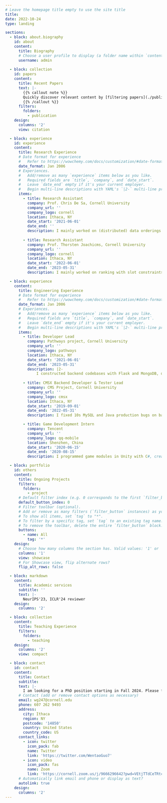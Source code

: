 ```yaml
---
# Leave the homepage title empty to use the site title
title:
date: 2022-10-24
type: landing

sections:
  - block: about.biography
    id: about
    content:
      title: Biography
      # Choose a user profile to display (a folder name within `content/authors/`)
      username: admin
  
  - block: collection
    id: papers
    content:
      title: Recent Papers
      text: |-
        {{% callout note %}}
        Quickly discover relevant content by [filtering papers](./publication/).
        {{% /callout %}}
      filters:
        folders:
          - publication
    design:
      columns: '2'
      view: citation

  - block: experience
    id: experience
    content:
      title: Research Experience
      # Date format for experience
      #   Refer to https://wowchemy.com/docs/customization/#date-format
      date_format: Jan 2006
      # Experiences.
      #   Add/remove as many `experience` items below as you like.
      #   Required fields are `title`, `company`, and `date_start`.
      #   Leave `date_end` empty if it's your current employer.
      #   Begin multi-line descriptions with YAML's `|2-` multi-line prefix.
      items:
        - title: Research Assistant
          company: Prof. Chris De Sa, Cornell University
          company_url: ''
          company_logo: cornell
          location: Ithaca, NY
          date_start: '2021-06-01'
          date_end: ''
          description: I mainly worked on (distributed) data orderings that produced the [CD-GraB](https://arxiv.org/pdf/2302.00845.pdf) and [GraB](https://proceedings.neurips.cc/paper_files/paper/2022/file/3acb49252187efa352a1ae0e4b066ced-Paper-Conference.pdf) paper, and efficient high-precision floating-point arithmetic for hyperbolic learning as [MCTensor](https://arxiv.org/pdf/2207.08867.pdf).
      
        - title: Research Assistant
          company: Prof. Thorsten Joachicms, Cornell University
          company_url: ''
          company_logo: cornell
          location: Ithaca, NY
          date_start: '2022-06-01'
          date_end: '2023-05-31'
          description: I mainly worked on ranking with slot constraints with binary or continuous-valued relevance.

  - block: experience
    content:
      title: Engineering Experience
      # Date format for experience
      #   Refer to https://wowchemy.com/docs/customization/#date-format
      date_format: Jan 2006
      # Experiences.
      #   Add/remove as many `experience` items below as you like.
      #   Required fields are `title`, `company`, and `date_start`.
      #   Leave `date_end` empty if it's your current employer.
      #   Begin multi-line descriptions with YAML's `|2-` multi-line prefix.
      items:
        - title: Developer Lead
          company: Pathways project, Cornell University
          company_url: ''
          company_logo: pathways
          location: Ithaca, NY
          date_start: '2021-06-01'
          date_end: '2023-05-31'
          description: |2-
              I constructed backend codebases with Flask and MongoDB, designed search algorithms that provided diverse suggestions on course enrollment choices, and iterated search algorithms from students’ feedback. I deployed and maintained the [website](https://pathways.cornell.edu/) to serve 3000 Cornell students. 
      
        - title: CMSX Backend Developer & Tester Lead
          company: CMS Project, Cornell University
          company_url: ''
          company_logo: cmsx
          location: Ithaca, NY
          date_start: '2019-09-01'
          date_end: '2022-05-31'
          description: I fixed 10s MySQL and Java production bugs on backend, created 75 and reviewed 76 peer’s pull requests, and supervised new members and held weekly meetings to manage the team. The [website](https://www.cs.cornell.edu/Projects/cms/cmsx/) serves more than 8000 students in over 100 courses in Cornell University.

        - title: Game Development Intern
          company: Tencent
          company_url: ''
          company_logo: qq-mobile
          location: Shenzhen, China
          date_start: '2020-06-15'
          date_end: '2020-08-15'
          description: I programmed game modules in Unity with C#, created tools to accelerate project loading and compilation time, and analyzed the performance of C# libraries on serialization and deserialization.

  - block: portfolio
    id: others
    content:
      title: Ongoing Projects
      filters:
        folders:
          - project
      # Default filter index (e.g. 0 corresponds to the first `filter_button` instance below).
      default_button_index: 0
      # Filter toolbar (optional).
      # Add or remove as many filters (`filter_button` instances) as you like.
      # To show all items, set `tag` to "*".
      # To filter by a specific tag, set `tag` to an existing tag name.
      # To remove the toolbar, delete the entire `filter_button` block.
      buttons:
        - name: All
          tag: '*'
    design:
      # Choose how many columns the section has. Valid values: '1' or '2'.
      columns: '1'
      view: showcase
      # For Showcase view, flip alternate rows?
      flip_alt_rows: false

  - block: markdown
    content:
      title: Academic services
      subtitle: ''
      text: |-
        NeurIPS'23, ICLR'24 reviewer
    design:
      columns: '2'

  - block: collection
    content:
      title: Teaching Experience
      filters:
        folders:
          - teaching
    design:
      columns: '2'
      view: compact

  - block: contact
    id: contact
    content:
      title: Contact
      subtitle:
      text: |-
        I am looking for a PhD position starting in Fall 2024. Please feel free to contact me!
      # Contact (add or remove contact options as necessary)
      email: wg247@cornell.edu
      phone: 607 262 9493
      address:
        city: Ithaca
        region: NY
        postcode: '14850'
        country: United States
        country_code: US
      contact_links:
        - icon: twitter
          icon_pack: fab
          name: Twitter
          link: 'https://twitter.com/WentaoGuo7'
        - icon: video
          icon_pack: fas
          name: Zoom
          link: 'https://cornell.zoom.us/j/9666296642?pwd=VEtjTTdCeTRtcWxsUmk5NTlMQ1ZuUT09'
      # Automatically link email and phone or display as text?
      autolink: true
    design:
      columns: '2'
---
```

